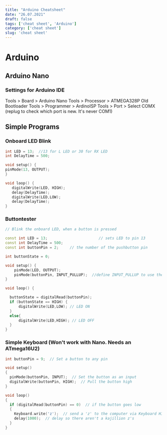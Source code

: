 ```yaml
---
title: "Arduino Cheatsheet"
date: "26.07.2021"
draft: false
tags: ['cheat sheet', 'Arduino']
category: ['cheat sheet']
slug: 'cheat sheet'
---
```


# Arduino
## Arduino Nano
### Settings for Arduino IDE
Tools > Board > Arduino Nano
Tools > Processor > ATMEGA328P Old Bootloader
Tools > Programmer > ArdinoISP
Tools > Port > Select COMX (replug to check which port is new. It's never COM1)


## Simple Programs
### Onboard LED Blink
```cpp
int LED = 13;  //13 for L LED or 30 for RX LED
int DelayTime = 500;

void setup() {
pinMode(13, OUTPUT);
}

void loop() {
   digitalWrite(LED, HIGH);
   delay(DelayTime);
   digitalWrite(LED,LOW);
   delay(DelayTime);
}
```

### Buttontester
```cpp
// Blink the onboard LED, when a button is pressed

const int LED = 13;                       // sets LED to pin 13
const int DelayTime = 500;
const int buttonPin = 2;     // the number of the pushbutton pin

int buttonState = 0;

void setup() {
    pinMode(LED, OUTPUT);
    pinMode(buttonPin, INPUT_PULLUP);  //define INPUT_PULLUP to use the onboard resistor
}

void loop() {

  buttonState = digitalRead(buttonPin);
  if (buttonState == HIGH) {
      digitalWrite(LED,LOW); // LED ON
  }
  else{
      digitalWrite(LED,HIGH); // LED OFF
  }
}

```
### Simple Keyboard (Won't work with Nano. Needs an ATmega16U2)
```cpp
int buttonPin = 9;  // Set a button to any pin

void setup()
{
  pinMode(buttonPin, INPUT);  // Set the button as an input
  digitalWrite(buttonPin, HIGH);  // Pull the button high
}

void loop()
{
  if (digitalRead(buttonPin) == 0)  // if the button goes low
  {
    Keyboard.write('z');  // send a 'z' to the computer via Keyboard HID
    delay(1000);  // delay so there aren't a kajillion z's
  }
}
```